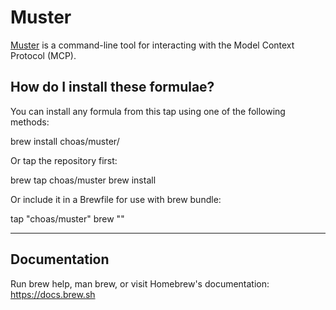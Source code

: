 # Muster

[Muster](https://github.com/giantswarm/muster) is a command-line tool for interacting with the Model Context Protocol (MCP).

## How do I install these formulae?

You can install any formula from this tap using one of the following methods:

brew install choas/muster/<formula>

Or tap the repository first:

brew tap choas/muster
brew install <formula>

Or include it in a Brewfile for use with brew bundle:

tap "choas/muster"
brew "<formula>"

---

## Documentation

Run brew help, man brew, or visit Homebrew's documentation: https://docs.brew.sh
